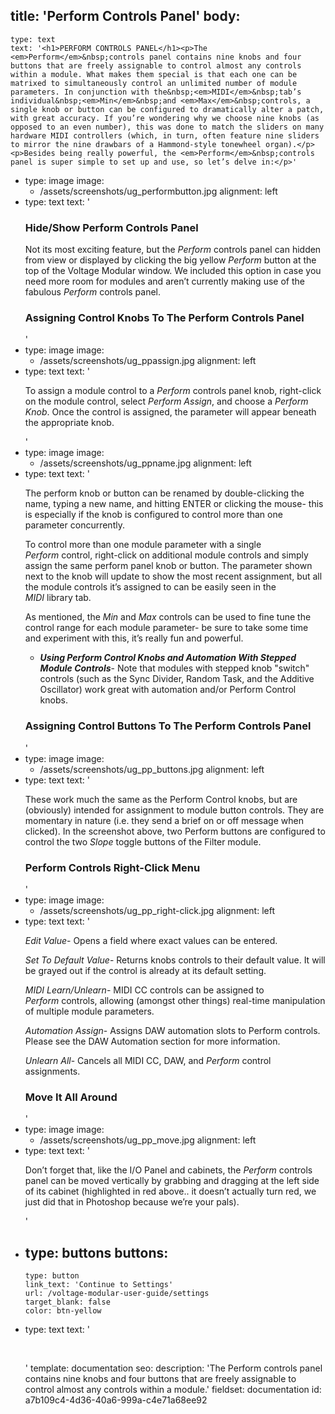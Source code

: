 title: 'Perform Controls Panel'
body:
  -
    type: text
    text: '<h1>PERFORM CONTROLS PANEL</h1><p>The <em>Perform</em>&nbsp;controls panel contains nine knobs and four buttons that are freely assignable to control almost any controls within a module. What makes them special is that each one can be matrixed to simultaneously control an unlimited number of module parameters. In conjunction with the&nbsp;<em>MIDI</em>&nbsp;tab’s individual&nbsp;<em>Min</em>&nbsp;and <em>Max</em>&nbsp;controls, a single knob or button can be configured to dramatically alter a patch, with great accuracy. If you’re wondering why we choose nine knobs (as opposed to an even number), this was done to match the sliders on many hardware MIDI controllers (which, in turn, often feature nine sliders to mirror the nine drawbars of a Hammond-style tonewheel organ).</p><p>Besides being really powerful, the <em>Perform</em>&nbsp;controls panel is super simple to set up and use, so let’s delve in:</p>'
  -
    type: image
    image:
      - /assets/screenshots/ug_performbutton.jpg
    alignment: left
  -
    type: text
    text: '<h3>Hide/Show Perform Controls Panel</h3><p>Not its most exciting feature, but the <em>Perform</em>&nbsp;controls panel can hidden from view or displayed by clicking the big yellow <em>Perform</em>&nbsp;button at the top of the Voltage Modular window. We included this option in case you need more room for modules and aren’t currently making use of the fabulous <em>Perform</em>&nbsp;controls panel.</p><h3>Assigning Control Knobs To The Perform Controls Panel</h3>'
  -
    type: image
    image:
      - /assets/screenshots/ug_ppassign.jpg
    alignment: left
  -
    type: text
    text: '<p>To assign a module control to a <em>Perform</em>&nbsp;controls panel knob, right-click on the module control, select <em>Perform Assign</em>, and choose a <em>Perform Knob</em>. Once the control is assigned, the parameter will appear beneath the appropriate knob.</p>'
  -
    type: image
    image:
      - /assets/screenshots/ug_ppname.jpg
    alignment: left
  -
    type: text
    text: '<p>The perform knob or button can be renamed by double-clicking the name, typing a new name, and hitting ENTER or clicking the mouse- this is especially if the knob is configured to control more than one parameter concurrently.</p><p>To control more than one module parameter with a single <em>Perform</em>&nbsp;control, right-click on additional module controls and simply assign the same perform panel knob or button. The parameter shown next to the knob will update to show the most recent assignment, but all the module controls it’s assigned to can be easily seen in the <em>MIDI</em>&nbsp;library tab.</p><p>As mentioned, the <em>Min</em>&nbsp;and <em>Max</em>&nbsp;controls can be used to fine tune the control range for each module parameter- be sure to take some time and experiment with this, it’s really fun and powerful.</p><ul><li><strong><em>Using Perform Control Knobs and Automation With Stepped Module Controls</em></strong>- Note that modules with stepped knob "switch" controls (such as the Sync Divider, Random Task, and the Additive Oscillator) work great with automation and/or Perform Control knobs.<br></li></ul><h3>Assigning Control Buttons To The Perform Controls Panel</h3>'
  -
    type: image
    image:
      - /assets/screenshots/ug_pp_buttons.jpg
    alignment: left
  -
    type: text
    text: '<p>These work much the same as the Perform Control knobs, but are (obviously) intended for assignment to module button controls. They are momentary in nature (i.e. they send a brief on or off message when clicked). In the screenshot above, two Perform buttons are configured to control the two <em>Slope</em>&nbsp;toggle buttons of the Filter module.</p><h3>Perform Controls Right-Click Menu</h3>'
  -
    type: image
    image:
      - /assets/screenshots/ug_pp_right-click.jpg
    alignment: left
  -
    type: text
    text: '<p><em>Edit Value</em>- Opens a field where exact values can be entered.</p><p><em>Set To Default Value</em>- Returns knobs controls to their default value. It will be grayed out if the control is already at its default setting.</p><p><em>MIDI Learn/Unlearn</em>- MIDI CC controls can be assigned to <em>Perform</em>&nbsp;controls, allowing (amongst other things) real-time manipulation of multiple module parameters.</p><p><em>Automation Assign</em>- Assigns DAW automation slots to Perform controls. Please see the DAW Automation section for more information.</p><p><em>Unlearn All</em>- Cancels all MIDI CC, DAW, and <em>Perform</em>&nbsp;control assignments.</p><h3>Move It All Around</h3>'
  -
    type: image
    image:
      - /assets/screenshots/ug_pp_move.jpg
    alignment: left
  -
    type: text
    text: '<p>Don’t forget that, like the I/O Panel and cabinets, the <em>Perform</em>&nbsp;controls panel can be moved vertically by grabbing and dragging at the left side of its cabinet (highlighted in red above.. it doesn’t actually turn red, we just did that in Photoshop because we’re your pals).</p>'
  -
    type: buttons
    buttons:
      -
        type: button
        link_text: 'Continue to Settings'
        url: /voltage-modular-user-guide/settings
        target_blank: false
        color: btn-yellow
  -
    type: text
    text: '<p><br></p>'
template: documentation
seo:
  description: 'The Perform controls panel contains nine knobs and four buttons that are freely assignable to control almost any controls within a module.'
fieldset: documentation
id: a7b109c4-4d36-40a6-999a-c4e71a68ee92
